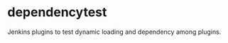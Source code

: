 dependencytest
==============

Jenkins plugins to test dynamic loading and dependency among plugins.
